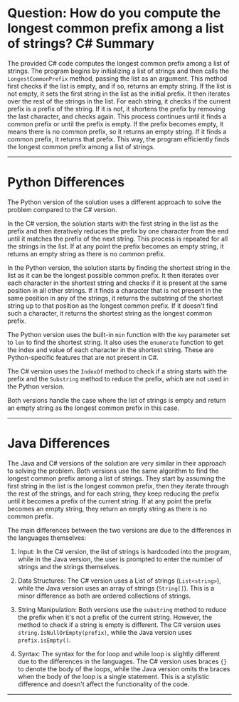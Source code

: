 # Question: How do you compute the longest common prefix among a list of strings? C# Summary

The provided C# code computes the longest common prefix among a list of strings. The program begins by initializing a list of strings and then calls the `LongestCommonPrefix` method, passing the list as an argument. This method first checks if the list is empty, and if so, returns an empty string. If the list is not empty, it sets the first string in the list as the initial prefix. It then iterates over the rest of the strings in the list. For each string, it checks if the current prefix is a prefix of the string. If it is not, it shortens the prefix by removing the last character, and checks again. This process continues until it finds a common prefix or until the prefix is empty. If the prefix becomes empty, it means there is no common prefix, so it returns an empty string. If it finds a common prefix, it returns that prefix. This way, the program efficiently finds the longest common prefix among a list of strings.

---

# Python Differences

The Python version of the solution uses a different approach to solve the problem compared to the C# version. 

In the C# version, the solution starts with the first string in the list as the prefix and then iteratively reduces the prefix by one character from the end until it matches the prefix of the next string. This process is repeated for all the strings in the list. If at any point the prefix becomes an empty string, it returns an empty string as there is no common prefix.

In the Python version, the solution starts by finding the shortest string in the list as it can be the longest possible common prefix. It then iterates over each character in the shortest string and checks if it is present at the same position in all other strings. If it finds a character that is not present in the same position in any of the strings, it returns the substring of the shortest string up to that position as the longest common prefix. If it doesn't find such a character, it returns the shortest string as the longest common prefix.

The Python version uses the built-in `min` function with the `key` parameter set to `len` to find the shortest string. It also uses the `enumerate` function to get the index and value of each character in the shortest string. These are Python-specific features that are not present in C#. 

The C# version uses the `IndexOf` method to check if a string starts with the prefix and the `Substring` method to reduce the prefix, which are not used in the Python version. 

Both versions handle the case where the list of strings is empty and return an empty string as the longest common prefix in this case.

---

# Java Differences

The Java and C# versions of the solution are very similar in their approach to solving the problem. Both versions use the same algorithm to find the longest common prefix among a list of strings. They start by assuming the first string in the list is the longest common prefix, then they iterate through the rest of the strings, and for each string, they keep reducing the prefix until it becomes a prefix of the current string. If at any point the prefix becomes an empty string, they return an empty string as there is no common prefix.

The main differences between the two versions are due to the differences in the languages themselves:

1. Input: In the C# version, the list of strings is hardcoded into the program, while in the Java version, the user is prompted to enter the number of strings and the strings themselves.

2. Data Structures: The C# version uses a List of strings (`List<string>`), while the Java version uses an array of strings (`String[]`). This is a minor difference as both are ordered collections of strings.

3. String Manipulation: Both versions use the `substring` method to reduce the prefix when it's not a prefix of the current string. However, the method to check if a string is empty is different. The C# version uses `string.IsNullOrEmpty(prefix)`, while the Java version uses `prefix.isEmpty()`.

4. Syntax: The syntax for the for loop and while loop is slightly different due to the differences in the languages. The C# version uses braces `{}` to denote the body of the loops, while the Java version omits the braces when the body of the loop is a single statement. This is a stylistic difference and doesn't affect the functionality of the code.

---
